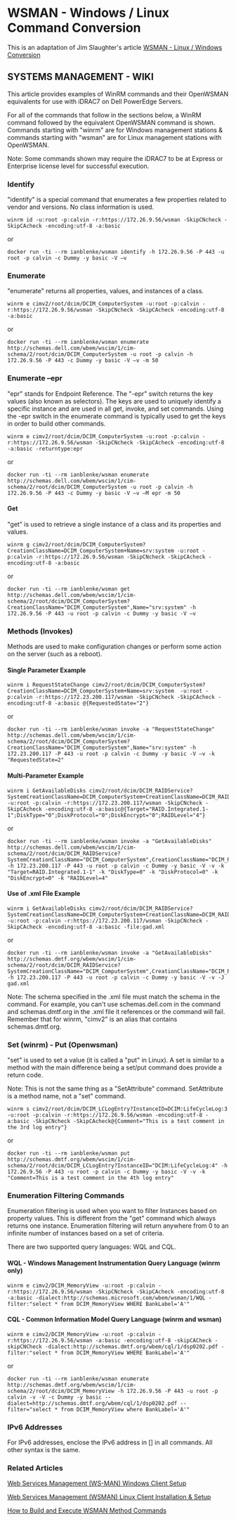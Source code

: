 # WSMAN - Windows / Linux Command Conversion

This is an adaptation of Jim Slaughter's article [WSMAN - Linux / Windows Conversion](http://en.community.dell.com/techcenter/systems-management/w/wiki/4375.wsman-windows-linux-command-conversion)

## SYSTEMS MANAGEMENT - WIKI

This article provides examples of WinRM commands and their OpenWSMAN equivalents for use with iDRAC7 on Dell PowerEdge Servers. 

For all of the commands that follow in the sections below, a WinRM command followed by the equivalent OpenWSMAN command is shown. Commands starting with "winrm" are for Windows management stations & commands starting with "wsman" are for Linux management stations with OpenWSMAN.

Note: Some commands shown may require the iDRAC7 to be at Express or Enterprise license level for successful execution.

### Identify

"identify" is a special command that enumerates a few properties related to vendor and versions. No class information is used.

    winrm id -u:root -p:calvin -r:https://172.26.9.56/wsman -SkipCNcheck -SkipCAcheck -encoding:utf-8 -a:basic

or

    docker run -ti --rm ianblenke/wsman identify -h 172.26.9.56 -P 443 -u root -p calvin -c Dummy -y basic -V –v

### Enumerate

"enumerate" returns all properties, values, and instances of a class.

    winrm e cimv2/root/dcim/DCIM_ComputerSystem -u:root -p:calvin -r:https://172.26.9.56/wsman -SkipCNcheck -SkipCAcheck -encoding:utf-8 -a:basic

or

    docker run -ti --rm ianblenke/wsman enumerate http://schemas.dell.com/wbem/wscim/1/cim-schema/2/root/dcim/DCIM_ComputerSystem -u root -p calvin -h 172.26.9.56 -P 443 -c Dummy -y basic -V –v -m 50

### Enumerate –epr

"epr" stands for Endpoint Reference. The "-epr" switch returns the key values (also known as selectors). The keys are used to uniquely identify a specific instance and are used in all get, invoke, and set commands. Using the -epr switch in the enumerate command is typically used to get the keys in order to build other commands.

    winrm e cimv2/root/dcim/DCIM_ComputerSystem -u:root -p:calvin -r:https://172.26.9.56/wsman -SkipCNcheck -SkipCAcheck -encoding:utf-8 -a:basic -returntype:epr

or

    docker run -ti --rm ianblenke/wsman enumerate http://schemas.dell.com/wbem/wscim/1/cim-schema/2/root/dcim/DCIM_ComputerSystem -u root -p calvin -h 172.26.9.56 -P 443 -c Dummy -y basic -V –v –M epr -m 50

#### Get

"get" is used to retrieve a single instance of a class and its properties and values.

    winrm g cimv2/root/dcim/DCIM_ComputerSystem?CreationClassName=DCIM_ComputerSystem+Name=srv:system -u:root -p:calvin -r:https://172.26.9.56/wsman -SkipCNcheck -SkipCAcheck -encoding:utf-8 -a:basic

or
 
    docker run -ti --rm ianblenke/wsman get http://schemas.dell.com/wbem/wscim/1/cim-schema/2/root/dcim/DCIM_ComputerSystem?CreationClassName="DCIM_ComputerSystem",Name="srv:system" -h 172.26.9.56 -P 443 -u root -p calvin -c Dummy -y basic -V –v

### Methods (Invokes)

Methods are used to make configuration changes or perform some action on the server (such as a reboot).

#### Single Parameter Example

    winrm i RequestStateChange cimv2/root/dcim/DCIM_ComputerSystem?CreationClassName=DCIM_ComputerSystem+Name=srv:system  -u:root -p:calvin -r:https://172.23.200.117/wsman -SkipCNcheck -SkipCAcheck -encoding:utf-8 -a:basic @{RequestedState="2"}

or

    docker run -ti --rm ianblenke/wsman invoke -a "RequestStateChange" http://schemas.dell.com/wbem/wscim/1/cim-schema/2/root/dcim/DCIM_ComputerSystem?CreationClassName="DCIM_ComputerSystem",Name="srv:system" -h 172.23.200.117 -P 443 -u root -p calvin -c Dummy -y basic -V –v -k "RequestedState=2"

#### Multi-Parameter Example

    winrm i GetAvailableDisks cimv2/root/dcim/DCIM_RAIDService?SystemCreationClassName=DCIM_ComputerSystem+CreationClassName=DCIM_RAIDService+SystemName=DCIM:ComputerSystem+Name=DCIM:RAIDService -u:root -p:calvin -r:https://172.23.200.117/wsman -SkipCNcheck -SkipCAcheck -encoding:utf-8 -a:basic@{Target="RAID.Integrated.1-1";DiskType="0";DiskProtocol="0";DiskEncrypt="0";RAIDLevel="4"}

or

    docker run -ti --rm ianblenke/wsman invoke -a "GetAvailableDisks"  http://schemas.dell.com/wbem/wscim/1/cim-schema/2/root/dcim/DCIM_RAIDService?SystemCreationClassName="DCIM_ComputerSystem",CreationClassName="DCIM_RAIDService",SystemName="DCIM:ComputerSystem",Name="DCIM:RAIDService" -h 172.23.200.117 -P 443 -u root -p calvin -c Dummy -y basic -V -v -k "Target=RAID.Integrated.1-1" -k "DiskType=0" -k "DiskProtocol=0" -k "DiskEncrypt=0" -k "RAIDLevel=4"

#### Use of .xml File Example

    winrm i GetAvailableDisks cimv2/root/dcim/DCIM_RAIDService?SystemCreationClassName=DCIM_ComputerSystem+CreationClassName=DCIM_RAIDService+SystemName=DCIM:ComputerSystem+Name=DCIM:RAIDService -u:root -p:calvin -r:https://172.23.200.117/wsman -SkipCNcheck -SkipCAcheck -encoding:utf-8 -a:basic -file:gad.xml

or
 
    docker run -ti --rm ianblenke/wsman invoke -a "GetAvailableDisks"  http://schemas.dmtf.org/wbem/wscim/1/cim-schema/2/root/dcim/DCIM_RAIDService?SystemCreationClassName="DCIM_ComputerSystem",CreationClassName="DCIM_RAIDService",SystemName="DCIM:ComputerSystem",Name="DCIM:RAIDService" -h 172.23.200.117 -P 443 -u root -p calvin -c Dummy -y basic -V -v -J gad.xml

Note: The schema specified in the .xml file must match the schema in the command.  For example, you can't use schemas.dell.com in the command and schemas.dmtf.org in the .xml file it references or the command will fail. Remember that for winrm, "cimv2" is an alias that contains schemas.dmtf.org.

### Set (winrm) - Put (Openwsman)

"set" is used to set a value (it is called a "put" in Linux). A set is similar to a method with the main difference being a set/put command does provide a return code.  

Note: This is not the same thing as a "SetAttribute" command. SetAttribute is a method name, not a "set" command.

    winrm s cimv2/root/dcim/DCIM_LCLogEntry?InstanceID=DCIM:LifeCycleLog:3 -u:root -p:calvin -r:https://172.26.9.56/wsman -encoding:utf-8 -a:basic -SkipCNcheck -SkipCAcheck@{Comment="This is a test comment in the 3rd log entry"} 

or

    docker run -ti --rm ianblenke/wsman put http://schemas.dmtf.org/wbem/wscim/1/cim-schema/2/root/dcim/DCIM_LCLogEntry?InstanceID="DCIM:LifeCycleLog:4" -h 172.26.9.56 -P 443 -u root -p calvin -c Dummy -y basic -V -v -k "Comment=This is a test comment in the 4th log entry"

### Enumeration Filtering Commands

Enumeration filtering is used when you want to filter Instances based on property values. This is different from the "get" command which always returns one instance. Enumeration filtering will return anywhere from 0 to an infinite number of instances based on a set of criteria.

There are two supported query languages: WQL and CQL.

#### WQL - Windows Management Instrumentation Query Language (winrm only)

    winrm e cimv2/DCIM_MemoryView -u:root -p:calvin -r:https://172.26.9.56/wsman -SkipCNcheck -SkipCAcheck -encoding:utf-8 -a:basic -dialect:http://schemas.microsoft.com/wbem/wsman/1/WQL -filter:"select * from DCIM_MemoryView WHERE BankLabel='A'"

#### CQL - Common Information Model Query Language (winrm and wsman)

    winrm e cimv2/DCIM_MemoryView -u:root -p:calvin -r:https://172.26.9.56/wsman -a:basic -encoding:utf-8 -skipCACheck -skipCNCheck -dialect:http://schemas.dmtf.org/wbem/cql/1/dsp0202.pdf -filter:"select * from DCIM_MemoryView WHERE BankLabel='A'"

or

    docker run -ti --rm ianblenke/wsman enumerate http://schemas.dmtf.org/wbem/wscim/1/cim-schema/2/root/dcim/DCIM_MemoryView -h 172.26.9.56 -P 443 -u root -p calvin -v -V -c Dummy -y basic --dialect=http://schemas.dmtf.org/wbem/cql/1/dsp0202.pdf --filter="select * from DCIM_MemoryView where BankLabel='A'"

### IPv6 Addresses

For IPv6 addresses, enclose the IPv6 address in [] in all commands. All other syntax is the same.

### Related Articles

[Web Services Management (WS-MAN) Windows Client Setup](http://en.community.dell.com/techcenter/systems-management/w/wiki/4138.web-services-management-ws-man-windows-client-setup.aspx)

[Web Services Management (WSMAN) Linux Client Installation & Setup](http://en.community.dell.com/techcenter/systems-management/w/wiki/4139.web-services-management-wsman-linux-client-installation-setup.aspx)

[How to Build and Execute WSMAN Method Commands](http://en.community.dell.com/techcenter/systems-management/w/wiki/4374.how-to-build-and-execute-wsman-method-commands.aspx)

